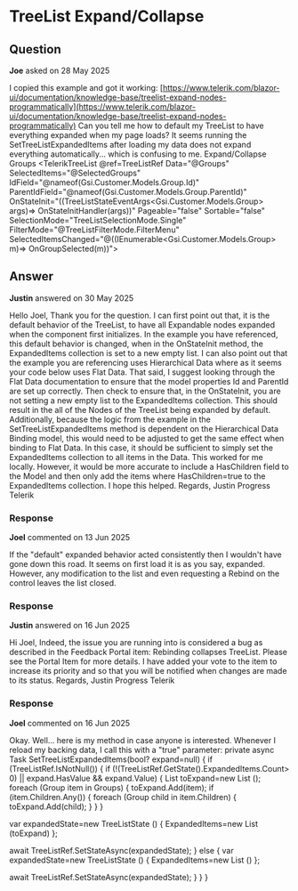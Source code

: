 # TreeList Expand/Collapse

## Question

**Joe** asked on 28 May 2025

I copied this example and got it working: [https://www.telerik.com/blazor-ui/documentation/knowledge-base/treelist-expand-nodes-programmatically](https://www.telerik.com/blazor-ui/documentation/knowledge-base/treelist-expand-nodes-programmatically) Can you tell me how to default my TreeList to have everything expanded when my page loads? It seems running the SetTreeListExpandedItems after loading my data does not expand everything automatically... which is confusing to me. <TelerikCard> <CardBody Class="gsi-padding-0"> <TelerikButton OnClick="@SetTreeListExpandedItems" Class="gsi-width-100pct"> Expand/Collapse Groups </TelerikButton> </CardBody> </TelerikCard> <TelerikTreeList @ref=TreeListRef Data="@Groups" SelectedItems="@SelectedGroups" IdField="@nameof(Gsi.Customer.Models.Group.Id)" ParentIdField="@nameof(Gsi.Customer.Models.Group.ParentId)" OnStateInit="((TreeListStateEventArgs<Gsi.Customer.Models.Group> args)=> OnStateInitHandler(args))" Pageable="false" Sortable="false" SelectionMode="TreeListSelectionMode.Single" FilterMode="@TreeListFilterMode.FilterMenu" SelectedItemsChanged="@((IEnumerable<Gsi.Customer.Models.Group> m)=> OnGroupSelected(m))"> <TreeListColumns> <TreeListColumn Field="Name" Title="Group Filter" Expandable="true"> <Template> @{
var item=context as Gsi.Customer.Models.Group; <img height="32" width="32" src="@item.ImageUrl" /> @item.Name
} </Template> </TreeListColumn> </TreeListColumns> </TelerikTreeList>

## Answer

**Justin** answered on 30 May 2025

Hello Joel, Thank you for the question. I can first point out that, it is the default behavior of the TreeList, to have all Expandable nodes expanded when the component first initializes. In the example you have referenced, this default behavior is changed, when in the OnStateInit method, the ExpandedItems collection is set to a new empty list. I can also point out that the example you are referencing uses Hierarchical Data where as it seems your code below uses Flat Data. That said, I suggest looking through the Flat Data documentation to ensure that the model properties Id and ParentId are set up correctly. Then check to ensure that, in the OnStateInit, you are not setting a new empty list to the ExpandedItems collection. This should result in the all of the Nodes of the TreeList being expanded by default. Additionally, because the logic from the example in the SetTreeListExpandedItems method is dependent on the Hierarchical Data Binding model, this would need to be adjusted to get the same effect when binding to Flat Data. In this case, it should be sufficient to simply set the ExpandedItems collection to all items in the Data. This worked for me locally. However, it would be more accurate to include a HasChildren field to the Model and then only add the items where HasChildren=true to the ExpandedItems collection. I hope this helped. Regards, Justin Progress Telerik

### Response

**Joel** commented on 13 Jun 2025

If the "default" expanded behavior acted consistently then I wouldn't have gone down this road. It seems on first load it is as you say, expanded. However, any modification to the list and even requesting a Rebind on the control leaves the list closed.

### Response

**Justin** answered on 16 Jun 2025

Hi Joel, Indeed, the issue you are running into is considered a bug as described in the Feedback Portal item: Rebinding collapses TreeList. Please see the Portal Item for more details. I have added your vote to the item to increase its priority and so that you will be notified when changes are made to its status. Regards, Justin Progress Telerik

### Response

**Joel** commented on 16 Jun 2025

Okay. Well... here is my method in case anyone is interested. Whenever I reload my backing data, I call this with a "true" parameter: private async Task SetTreeListExpandedItems(bool? expand=null)
{
if (TreeListRef.IsNotNull())
{
if (!(TreeListRef.GetState().ExpandedItems.Count> 0) ||
expand.HasValue && expand.Value)
{
List <Group> toExpand=new List <Group> ();
foreach (Group item in Groups)
{
toExpand.Add(item);
if (item.Children.Any())
{
foreach (Group child in item.Children)
{
toExpand.Add(child);
}
}
}

var expandedState=new TreeListState <Group> ()
{
ExpandedItems=new List <Group> (toExpand)
};

await TreeListRef.SetStateAsync(expandedState);
}
else
{
var expandedState=new TreeListState <Group> ()
{
ExpandedItems=new List <Group> ()
};

await TreeListRef.SetStateAsync(expandedState);
}
}
}
